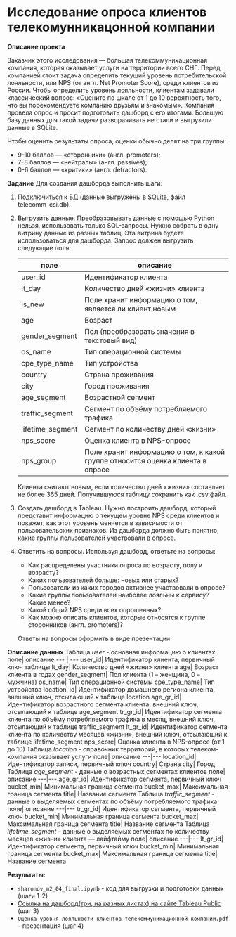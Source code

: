 # Исследование опроса клиентов телекомунникацонной компании

**Описание проекта**

Заказчик этого исследования — большая телекоммуникационная компания, которая оказывает услуги на территории всего СНГ. Перед компанией стоит задача определить текущий уровень потребительской лояльности, или NPS (от англ. Net Promoter Score), среди клиентов из России. Чтобы определить уровень лояльности, клиентам задавали классический вопрос: «Оцените по шкале от 1 до 10 вероятность того, что вы порекомендуете компанию друзьям и знакомым». Компания провела опрос и просит подготовить дашборд с его итогами. Большую базу данных для такой задачи разворачивать не стали и выгрузили данные в SQLite.

Чтобы оценить результаты опроса, оценки обычно делят на три группы:
- 9-10 баллов — «cторонники» (англ. promoters);
- 7-8 баллов — «нейтралы» (англ. passives);
- 0-6 баллов — «критики» (англ. detractors).

**Задание** 
Для создания дашборда выполнить шаги:
1. Подключиться к БД (данные выгружены в SQLite, файл telecomm_csi.db).
2. Выгрузить данные. Преобразовывать данные с помощью Python нельзя, использовать только SQL-запросы. Нужно собрать в одну витрину данные из разных таблиц. Эта витрина будете использоваться для дашборда. Запрос должен выгрузить следующие поля: 
 
    поле |	описание
    --- | ---
    user_id	|Идентификатор клиента
    lt_day|	Количество дней «жизни» клиента
    is_new|	Поле хранит информацию о том, является ли клиент новым
    age|	Возраст
    gender_segment	|Пол (преобразовать значения в текстовый вид)
    os_name|	Тип операционной системы
    cpe_type_name|	Тип устройства
    country	|Страна проживания
    city| Город проживания
    age_segment|	Возрастной сегмент
    traffic_segment|	Сегмент по объёму потребляемого трафика
    lifetime_segment|	Сегмент по количеству дней «жизни»
    nps_score|	Оценка клиента в NPS-опросе
    nps_group|	Поле хранит информацию о том, к какой группе относится оценка клиента в опросе
    Клиента считают новым, если количество дней «жизни» составляет не более 365 дней.
    Получившуюся таблицу сохранить как .csv файл.
3. Создать дашборд в Tableau.
Нужно построить дашборд, который представит информацию о текущем уровне NPS среди клиентов и покажет, как этот уровень меняется в зависимости от пользовательских признаков. Из дашборда должно быть понятно, какие группы пользователей участвовали в опросе. 
4. Ответить на вопросы.
Используя дашборд, ответьте на вопросы:
   * Как распределены участники опроса по возрасту, полу и возрасту? 
   * Каких пользователей больше: новых или старых? 
   * Пользователи из каких городов активнее участвовали в опросе?
   * Какие группы пользователей наиболее лояльны к сервису? Какие менее?
   * Какой общий NPS среди всех опрошенных? 
   * Как можно описать клиентов, которые относятся к группе cторонников (англ. promoters)?
   
   Ответы на вопросы оформить в виде презентации.

**Описание данных**
Таблица *user* -  основная информацию о клиентах
поле|	описание
--- | ---
user_id|	Идентификатор клиента, первичный ключ таблицы
lt_day|	Количество дней «жизни» клиента
age|	Возраст клиента в годах
gender_segment|	Пол клиента (1 – женщина, 0 – мужчина)
os_name|	Тип операционной системы
cpe_type_name|	Тип устройства
location_id|	Идентификатор домашнего региона клиента, внешний ключ, отсылающий к таблице location
age_gr_id|	Идентификатор возрастного сегмента клиента, внешний ключ, отсылающий к таблице age_segment
tr_gr_id|	Идентификатор сегмента клиента по объёму потребляемого трафика в месяц, внешний ключ, отсылающий к таблице traffic_segment
lt_gr_id|	Идентификатор сегмента клиента по количеству месяцев «жизни», внешний ключ, отсылающий к таблице lifetime_segment
nps_score|	Оценка клиента в NPS-опросе (от 1 до 10)
Таблица *location* - cправочник территорий, в которых телеком-компания оказывает услуги
поле|	описание
---|---
location_id|	Идентификатор записи, первичный ключ
country|	Страна
city|	Город
Таблица *age_segment* - данные о возрастных сегментах клиентов
поле|	описание
---|---
age_gr_id|	Идентификатор сегмента, первичный ключ
bucket_min|	Минимальная граница сегмента
bucket_max|	Максимальная граница сегмента
title|	Название сегмента
Таблица *traffic_segment* - данные о выделяемых сегментах по объёму потребляемого трафика
поле|	описание
---|---
tr_gr_id|	Идентификатор сегмента, первичный ключ
bucket_min|	Минимальная граница сегмента
bucket_max|	Максимальная граница сегмента
title|	Название сегмента
Таблица *lifetime_segment* - данные о выделяемых сегментах по количеству месяцев «жизни» клиента — лайфтайму
поле|	описание
---|---
lt_gr_id|	Идентификатор сегмента, первичный ключ
bucket_min|	Минимальная граница сегмента
bucket_max|	Максимальная граница сегмента
title|	Название сегмента

**Результаты:**  
- `sharonov_m2_04_final.ipynb` - код для выгрузки и подготовки данных (шаги 1-2)
- [Ссылка на дашборд(три, на разных листах) на сайте Tableau Public](https://public.tableau.com/app/profile/dm4006/viz/Project2_16472483024480/Dashboard1?publish=yes) (шаг 3)
- `Оценка уровня лояльности клиентов телекоммуникационной компании.pdf` - презентация (шаг 4)